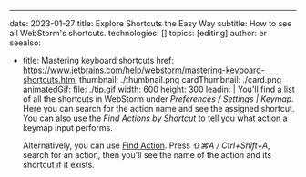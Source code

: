 ---
date: 2023-01-27
title: Explore Shortcuts the Easy Way
subtitle: How to see all WebStorm's shortcuts.
technologies: []
topics: [editing]
author: er
seealso:
- title: Mastering keyboard shortcuts
  href: https://www.jetbrains.com/help/webstorm/mastering-keyboard-shortcuts.html
thumbnail: ./thumbnail.png
cardThumbnail: ./card.png
animatedGif:
  file: ./tip.gif
  width: 600
  height: 300
leadin: |
  You'll find a list of all the shortcuts in WebStorm under _Preferences / Settings | Keymap_. Here you can search for the action name and see the assigned shortcut. You can also use the _Find Actions by Shortcut_ to tell you what action a keymap input performs.
  
  Alternatively, you can use [Find Action](https://www.jetbrains.com/webstorm/guide/tips/toggle-options-in-find/). Press _⇧⌘A / Ctrl+Shift+A_, search for an action, then you'll see the name of the action and its shortcut if it exists.
  